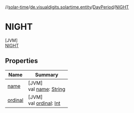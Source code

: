 //[solar-time](../../../../index.md)/[de.visualdigits.solartime.entity](../../index.md)/[DayPeriod](../index.md)/[NIGHT](index.md)

# NIGHT

[JVM]\
[NIGHT](index.md)

## Properties

| Name | Summary |
|---|---|
| [name](index.md#-372974862%2FProperties%2F-98358493) | [JVM]<br>val [name](index.md#-372974862%2FProperties%2F-98358493): [String](https://kotlinlang.org/api/latest/jvm/stdlib/kotlin/-string/index.html) |
| [ordinal](index.md#-739389684%2FProperties%2F-98358493) | [JVM]<br>val [ordinal](index.md#-739389684%2FProperties%2F-98358493): [Int](https://kotlinlang.org/api/latest/jvm/stdlib/kotlin/-int/index.html) |
